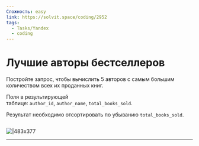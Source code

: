```yaml
---
Сложность: easy
link: https://solvit.space/coding/2952
tags:
  - Tasks/Yandex
  - coding
---
```

# Лучшие авторы бестселлеров
Постройте запрос, чтобы вычислить 5 авторов с самым большим количеством всех их проданных книг.

Поля в результирующей таблице: `author_id`, `author_name`, `total_books_sold`.

Результат необходимо отсортировать по убыванию `total_books_sold`.
```java

```

![|483x377](01q.png)

---
